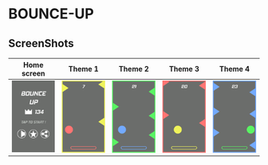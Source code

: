 # BOUNCE-UP

## ScreenShots
| Home screen | Theme 1 | Theme 2 | Theme 3 | Theme 4 |
|----|----|----|----|----|
| ![image1](/play%20store/screenshots/phone/Screenshot_2018-09-03-18-46-39.png) | ![image2](/play%20store/screenshots/phone/Screenshot_2018-09-03-18-45-21.png) | ![image3](/play%20store/screenshots/phone/Screenshot_2018-09-03-18-45-37.png) | ![image4](/play%20store/screenshots/phone/Screenshot_2018-09-03-18-45-56.png) | ![image5](/play%20store/screenshots/phone/Screenshot_2018-09-03-18-46-12.png) |
